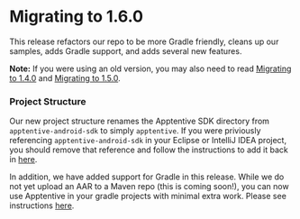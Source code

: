 # Migrating to 1.6.0

This release refactors our repo to be more Gradle friendly, cleans up our samples, adds Gradle support, and adds several new features.

**Note:** If you were using an old version, you may also need to read [Migrating to 1.4.0](https://github.com/apptentive/apptentive-android/blob/master/docs/migrating_to_1.4.0.md) and [Migrating to 1.5.0](https://github.com/apptentive/apptentive-android/blob/master/docs/migrating_to_1.5.0.md).



### Project Structure

Our new project structure renames the Apptentive SDK directory from `apptentive-android-sdk` to simply `apptentive`. If you were priviously referencing `apptentive-android-sdk` in your Eclipse or IntelliJ IDEA project, you should remove that reference and follow the instructions to add it back in [here](http://www.apptentive.com/docs/android/integration/#setting-up-the-project).

In addition, we have added support for Gradle in this release. While we do not yet upload an AAR to a Maven repo (this is coming soon!), you can now use Apptentive in your gradle projects with minimal extra work. Please see instructions [here](http://www.apptentive.com/docs/android/integration/#using-gradle).
